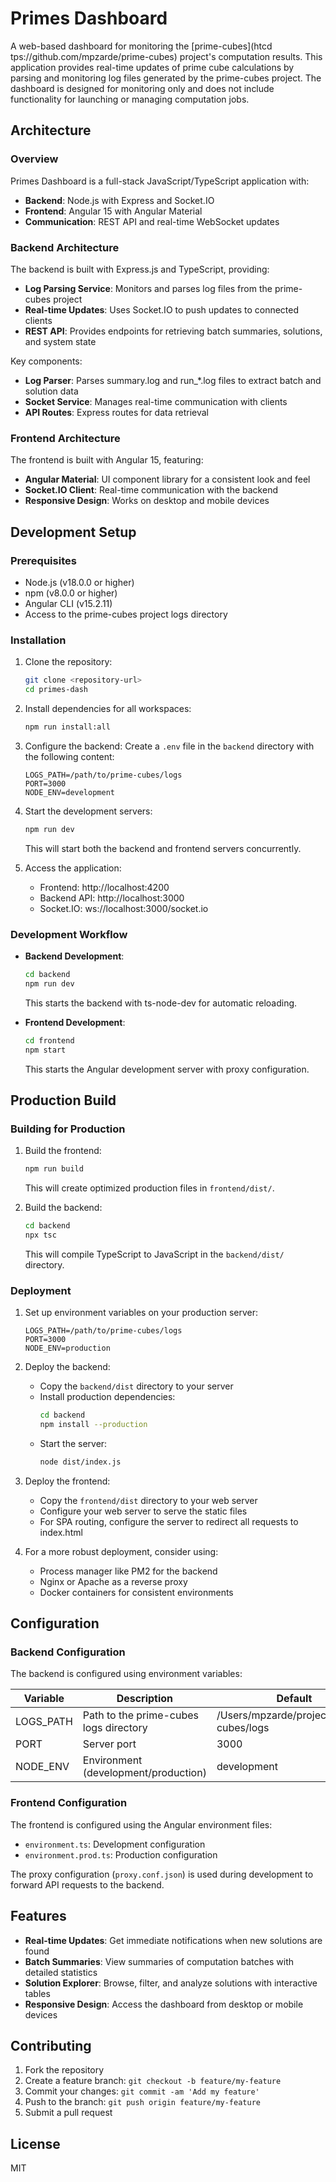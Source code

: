 # Primes Dashboard

A web-based dashboard for monitoring the [prime-cubes](htcd tps://github.com/mpzarde/prime-cubes) project's computation results. This application provides real-time updates of prime cube calculations by parsing and monitoring log files generated by the prime-cubes project. The dashboard is designed for monitoring only and does not include functionality for launching or managing computation jobs.

## Architecture

### Overview

Primes Dashboard is a full-stack JavaScript/TypeScript application with:

- **Backend**: Node.js with Express and Socket.IO
- **Frontend**: Angular 15 with Angular Material
- **Communication**: REST API and real-time WebSocket updates

### Backend Architecture

The backend is built with Express.js and TypeScript, providing:

- **Log Parsing Service**: Monitors and parses log files from the prime-cubes project
- **Real-time Updates**: Uses Socket.IO to push updates to connected clients
- **REST API**: Provides endpoints for retrieving batch summaries, solutions, and system state

Key components:
- **Log Parser**: Parses summary.log and run_*.log files to extract batch and solution data
- **Socket Service**: Manages real-time communication with clients
- **API Routes**: Express routes for data retrieval

### Frontend Architecture

The frontend is built with Angular 15, featuring:

- **Angular Material**: UI component library for a consistent look and feel
- **Socket.IO Client**: Real-time communication with the backend
- **Responsive Design**: Works on desktop and mobile devices

## Development Setup

### Prerequisites

- Node.js (v18.0.0 or higher)
- npm (v8.0.0 or higher)
- Angular CLI (v15.2.11)
- Access to the prime-cubes project logs directory

### Installation

1. Clone the repository:
   ```bash
   git clone <repository-url>
   cd primes-dash
   ```

2. Install dependencies for all workspaces:
   ```bash
   npm run install:all
   ```

3. Configure the backend:
   Create a `.env` file in the `backend` directory with the following content:
   ```
   LOGS_PATH=/path/to/prime-cubes/logs
   PORT=3000
   NODE_ENV=development
   ```

4. Start the development servers:
   ```bash
   npm run dev
   ```
   This will start both the backend and frontend servers concurrently.

5. Access the application:
   - Frontend: http://localhost:4200
   - Backend API: http://localhost:3000
   - Socket.IO: ws://localhost:3000/socket.io

### Development Workflow

- **Backend Development**: 
  ```bash
  cd backend
  npm run dev
  ```
  This starts the backend with ts-node-dev for automatic reloading.

- **Frontend Development**:
  ```bash
  cd frontend
  npm start
  ```
  This starts the Angular development server with proxy configuration.

## Production Build

### Building for Production

1. Build the frontend:
   ```bash
   npm run build
   ```
   This will create optimized production files in `frontend/dist/`.

2. Build the backend:
   ```bash
   cd backend
   npx tsc
   ```
   This will compile TypeScript to JavaScript in the `backend/dist/` directory.

### Deployment

1. Set up environment variables on your production server:
   ```
   LOGS_PATH=/path/to/prime-cubes/logs
   PORT=3000
   NODE_ENV=production
   ```

2. Deploy the backend:
   - Copy the `backend/dist` directory to your server
   - Install production dependencies:
     ```bash
     cd backend
     npm install --production
     ```
   - Start the server:
     ```bash
     node dist/index.js
     ```

3. Deploy the frontend:
   - Copy the `frontend/dist` directory to your web server
   - Configure your web server to serve the static files
   - For SPA routing, configure the server to redirect all requests to index.html

4. For a more robust deployment, consider using:
   - Process manager like PM2 for the backend
   - Nginx or Apache as a reverse proxy
   - Docker containers for consistent environments

## Configuration

### Backend Configuration

The backend is configured using environment variables:

| Variable | Description | Default |
|----------|-------------|---------|
| LOGS_PATH | Path to the prime-cubes logs directory | /Users/mpzarde/projects/prime-cubes/logs |
| PORT | Server port | 3000 |
| NODE_ENV | Environment (development/production) | development |

### Frontend Configuration

The frontend is configured using the Angular environment files:

- `environment.ts`: Development configuration
- `environment.prod.ts`: Production configuration

The proxy configuration (`proxy.conf.json`) is used during development to forward API requests to the backend.

## Features

- **Real-time Updates**: Get immediate notifications when new solutions are found
- **Batch Summaries**: View summaries of computation batches with detailed statistics
- **Solution Explorer**: Browse, filter, and analyze solutions with interactive tables
- **Responsive Design**: Access the dashboard from desktop or mobile devices

## Contributing

1. Fork the repository
2. Create a feature branch: `git checkout -b feature/my-feature`
3. Commit your changes: `git commit -am 'Add my feature'`
4. Push to the branch: `git push origin feature/my-feature`
5. Submit a pull request

## License

MIT
